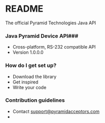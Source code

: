 # README #

The official Pyramid Technologies Java API

### Java Pyramid Device API###

* Cross-platform, RS-232 compatible API
* Version 1.0.0.0

### How do I get set up? ###

* Download the library
* Get inspired 
* Write your code

### Contribution guidelines ###

* Contact support@pyramidacceptors.com
* 
